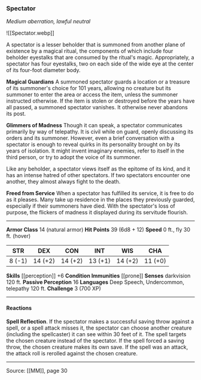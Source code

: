 ### Spectator
_Medium aberration, lawful neutral_

![[Spectator.webp]]

A spectator is a lesser beholder that is summoned from another plane of existence by a magical ritual, the components of which include four beholder eyestalks that are consumed by the ritual's magic. Appropriately, a spectator has four eyestalks, two on each side of the wide eye at the center of its four-foot diameter body.

**Magical Guardians** A summoned spectator guards a location or a treasure of its summoner's choice for 101 years, allowing no creature but its summoner to enter the area or access the item, unless the summoner instructed otherwise. If the item is stolen or destroyed before the years have all passed, a summoned spectator vanishes. It otherwise never abandons its post.


**Glimmers of Madness** Though it can speak, a spectator communicates primarily by way of telepathy. It is civil while on guard, openly discussing its orders and its summoner. However, even a brief conversation with a spectator is enough to reveal quirks in its personality brought on by its years of isolation. It might invent imaginary enemies, refer to itself in the third person, or try to adopt the voice of its summoner.

Like any beholder, a spectator views itself as the epitome of its kind, and it has an intense hatred of other spectators. If two spectators encounter one another, they almost always fight to the death.


**Freed from Service** When a spectator has fulfilled its service, it is free to do as it pleases. Many take up residence in the places they previously guarded, especially if their summoners have died. With the spectator's loss of purpose, the flickers of madness it displayed during its servitude flourish.






---

**Armor Class** 14 (natural armor)
**Hit Points** 39 (6d8 + 12)
**Speed** 0 ft., fly 30 ft. (hover)

| STR     | DEX     | CON     | INT     | WIS     | CHA     |
|---------|---------|---------|---------|---------|---------|
| 8 (-1) | 14 (+2) | 14 (+2) | 13 (+1) | 14 (+2) | 11 (+0) |

**Skills** [[perception]] +6
**Condition Immunities** [[prone]]
**Senses** darkvision 120 ft.
**Passive Perception** 16
**Languages** Deep Speech, Undercommon, telepathy 120 ft.
**Challenge** 3 (700 XP)

---

#### Reactions
**Spell Reflection**. If the spectator makes a successful saving throw against a spell, or a spell attack misses it, the spectator can choose another creature (including the spellcaster) it can see within 30 feet of it. The spell targets the chosen creature instead of the spectator. If the spell forced a saving throw, the chosen creature makes its own save. If the spell was an attack, the attack roll is rerolled against the chosen creature.


---

Source: [[MM]], page 30